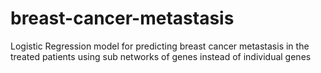 # breast-cancer-metastasis
Logistic Regression model for predicting breast cancer metastasis in the treated patients using sub networks of genes instead of individual genes
